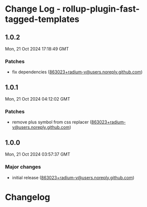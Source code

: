 # Change Log - rollup-plugin-fast-tagged-templates

<!-- This log was last generated on Mon, 21 Oct 2024 17:18:49 GMT and should not be manually modified. -->

<!-- Start content -->

## 1.0.2

Mon, 21 Oct 2024 17:18:49 GMT

### Patches

- fix dependencies (863023+radium-v@users.noreply.github.com)

## 1.0.1

Mon, 21 Oct 2024 04:12:02 GMT

### Patches

- remove plus symbol from css replacer (863023+radium-v@users.noreply.github.com)

## 1.0.0

Mon, 21 Oct 2024 03:57:37 GMT

### Major changes

- initial release (863023+radium-v@users.noreply.github.com)

# Changelog
